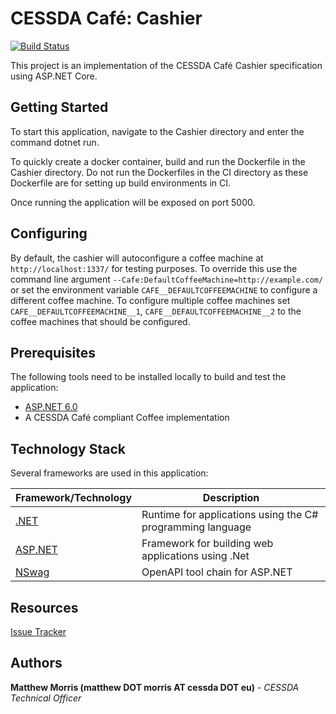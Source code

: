 # CESSDA Café: Cashier

[![Build Status](https://jenkins.cessda.eu/buildStatus/icon?job=CESSDA.Cafe.Cashier%2Fmaster)](https://jenkins.cessda.eu/job/CESSDA.Cafe.Cashier/job/master/)

This project is an implementation of the CESSDA Café Cashier specification using ASP.NET Core.

## Getting Started

To start this application, navigate to the Cashier directory and enter the command dotnet run.

To quickly create a docker container, build and run the Dockerfile in the Cashier directory. Do not run the Dockerfiles in the CI directory as these Dockerfile are for setting up build environments in CI.

Once running the application will be exposed on port 5000.

## Configuring

By default, the cashier will autoconfigure a coffee machine at `http://localhost:1337/` for testing purposes. To override this use the command line argument `--Cafe:DefaultCoffeeMachine=http://example.com/` or set the environment variable `CAFE__DEFAULTCOFFEEMACHINE` to configure a different coffee machine. To configure multiple coffee machines set `CAFE__DEFAULTCOFFEEMACHINE__1`, `CAFE__DEFAULTCOFFEEMACHINE__2` to the coffee machines that should be configured.

## Prerequisites

The following tools need to be installed locally to build and test the application:

* [ASP.NET 6.0](https://dotnet.microsoft.com/apps/aspnet)
* A CESSDA Café compliant Coffee implementation

## Technology Stack

Several frameworks are used in this application:

| Framework/Technology                                  | Description                                                   |
| ----------------------------------------------------- | ------------------------------------------------------------- |
| [.NET](https://dotnet.microsoft.com/)		            | Runtime for applications using the C# programming language    |
| [ASP.NET](https://dotnet.microsoft.com/apps/aspnet)   | Framework for building web applications using .Net            |
| [NSwag](https://github.com/RicoSuter/NSwag)           | OpenAPI tool chain for ASP.NET                                |

## Resources

[Issue Tracker](https://bitbucket.org/cessda/CESSDA.Cafe.Cashier/issues?status=new&status=open)

## Authors

**Matthew Morris (matthew DOT morris AT cessda DOT eu)** - *CESSDA Technical Officer*
